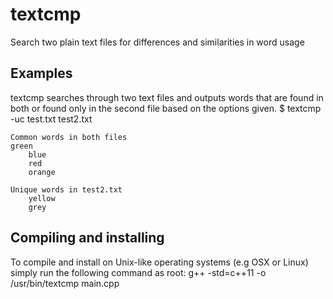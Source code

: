# textcmp 
Search two plain text files for differences and similarities in word usage

## Examples
textcmp searches through two text files and outputs words that are found in both or found only in the second file based on the options given.
    $ textcmp -uc test.txt test2.txt
    
    Common words in both files
   	green
    	blue
    	red
    	orange
    
    Unique words in test2.txt
    	yellow
    	grey

## Compiling and installing
To compile and install on Unix-like operating systems (e.g OSX or Linux) simply run the following command as root:
    g++ -std=c++11 -o /usr/bin/textcmp main.cpp
